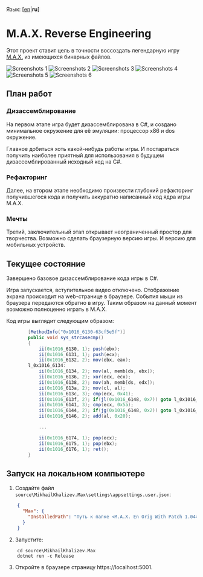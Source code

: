 Язык: [[en](README.en.md)|**ru**]

# M.A.X. Reverse Engineering

Этот проект ставит цель в точности воссоздать легендарную игру [M.A.X.](https://www.mobygames.com/game/max-mechanized-assault-exploration) из имеющихся бинарных файлов.

![Screenshots 1](./doc/img/screenshot01.png)
![Screenshots 2](./doc/img/screenshot02.png)
![Screenshots 3](./doc/img/screenshot03.png)
![Screenshots 4](./doc/img/screenshot04.png)
![Screenshots 5](./doc/img/screenshot05.png)
![Screenshots 6](./doc/img/screenshot06.png)

## План работ

### Дизассемблирование

На первом этапе игра будет дизассемблирована в C#, и создано минимальное окружение для её эмуляции: процессор x86 и dos окружение.

Главное добиться хоть какой-нибудь работы игры.
И постараться получить наиболее приятный для использования в будущем дизассемблированный исходный код на С#.

### Рефакторинг

Далее, на втором этапе необходимо произвести глубокий рефакторинг получившегося кода и получить аккуратно написанный код ядра игры М.А.X.

### Мечты

Третий, заключительный этап открывает неограниченный простор для творчества.
Возможно сделать браузерную версию игры.
И версию для мобильных устройств.

## Текущее состояние

Завершено базовое дизассемблирование кода игры в C#.

Игра запускается, вступительное видео отключено.
Отображение экрана происходит на web-странице в браузере.
События мыши из браузера передаются обратно в игру.
Таким образом на данный момент возможно полноценно играть в M.A.X.

Код игры выглядит следующим образом:

```C#
        [MethodInfo("0x1016_6130-63cf5e5f")]
        public void sys_strcasecmp()
        {
            ii(0x1016_6130, 1); push(ebx);                              /* push ebx */
            ii(0x1016_6131, 1); push(ecx);                              /* push ecx */
            ii(0x1016_6132, 2); mov(ebx, eax);                          /* mov ebx, eax */
        l_0x1016_6134:
            ii(0x1016_6134, 2); mov(al, memb[ds, ebx]);                 /* mov al, [ebx] */
            ii(0x1016_6136, 2); xor(ecx, ecx);                          /* xor ecx, ecx */
            ii(0x1016_6138, 2); mov(ah, memb[ds, edx]);                 /* mov ah, [edx] */
            ii(0x1016_613a, 2); mov(cl, al);                            /* mov cl, al */
            ii(0x1016_613c, 3); cmp(ecx, 0x41);                         /* cmp ecx, 0x41 */
            ii(0x1016_613f, 2); if(jl(0x1016_6148, 0x7)) goto l_0x1016_6148; /* jl 0x10166148 */
            ii(0x1016_6141, 3); cmp(ecx, 0x5a);                         /* cmp ecx, 0x5a */
            ii(0x1016_6144, 2); if(jg(0x1016_6148, 0x2)) goto l_0x1016_6148; /* jg 0x10166148 */
            ii(0x1016_6146, 2); add(al, 0x20);                          /* add al, 0x20 */

            ...

            ii(0x1016_6174, 1); pop(ecx);                               /* pop ecx */
            ii(0x1016_6175, 1); pop(ebx);                               /* pop ebx */
            ii(0x1016_6176, 1); ret();                                  /* ret */
        }
```

## Запуск на локальном компьютере

1. Создайте файл `source\MikhailKhalizev.Max\settings\appsettings.user.json`:

```json
    {
      "Max": {
        "InstalledPath": "Путь к папке <M.A.X. En Orig With Patch 1.04>"
      }
    }
```

2. Запустите:

```
    cd source\MikhailKhalizev.Max
    dotnet run -c Release
```

3. Откройте  в браузере страницу https://localhost:5001.